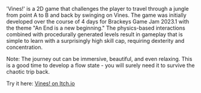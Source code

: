 'Vines!' is a 2D game that challenges the player to travel through a jungle from point A to B and back by swinging on Vines.
The game was initially developed over the course of 4 days for Brackeys Game Jam 2023.1 with the theme "An End is a new beginning."
The physics-based interactions combined with procedurally generated levels result in gameplay that is simple to learn with a surprisingly high skill cap, requiring dexterity and concentration.

Note: The journey out can be immersive, beautiful, and even relaxing. This is a good time to develop a flow state - you will surely need it to survive the chaotic trip back.

Try it here: [Vines! on Itch.io](https://jwelliver.itch.io/vines) 
